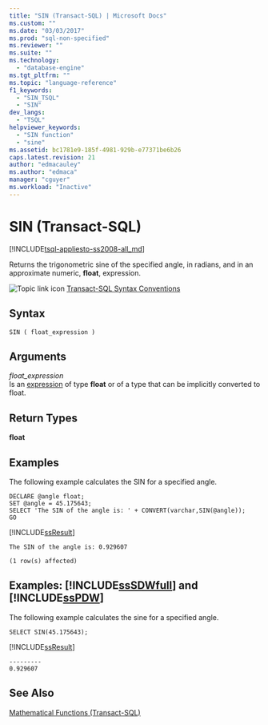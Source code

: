 ```yaml
---
title: "SIN (Transact-SQL) | Microsoft Docs"
ms.custom: ""
ms.date: "03/03/2017"
ms.prod: "sql-non-specified"
ms.reviewer: ""
ms.suite: ""
ms.technology: 
  - "database-engine"
ms.tgt_pltfrm: ""
ms.topic: "language-reference"
f1_keywords: 
  - "SIN_TSQL"
  - "SIN"
dev_langs: 
  - "TSQL"
helpviewer_keywords: 
  - "SIN function"
  - "sine"
ms.assetid: bc1781e9-185f-4981-929b-e77371be6b26
caps.latest.revision: 21
author: "edmacauley"
ms.author: "edmaca"
manager: "cguyer"
ms.workload: "Inactive"
---
```

# SIN (Transact-SQL)
[!INCLUDE[tsql-appliesto-ss2008-all_md](../../includes/tsql-appliesto-ss2008-all-md.md)]

  Returns the trigonometric sine of the specified angle, in radians, and in an approximate numeric, **float**, expression.  
  
 ![Topic link icon](../../database-engine/configure-windows/media/topic-link.gif "Topic link icon") [Transact-SQL Syntax Conventions](../../t-sql/language-elements/transact-sql-syntax-conventions-transact-sql.md)  
  
## Syntax  
  
```  
SIN ( float_expression )  
```  
  

## Arguments  
 *float_expression*  
 Is an [expression](../../t-sql/language-elements/expressions-transact-sql.md) of type **float** or of a type that can be implicitly converted to float.  
  
## Return Types  
 **float**  
  
## Examples  
 The following example calculates the SIN for a specified angle.  
  
```  
DECLARE @angle float;  
SET @angle = 45.175643;  
SELECT 'The SIN of the angle is: ' + CONVERT(varchar,SIN(@angle));  
GO  
```  
  
 [!INCLUDE[ssResult](../../includes/ssresult-md.md)]  
  
```  
The SIN of the angle is: 0.929607                         
  
(1 row(s) affected)  
```  
  
## Examples: [!INCLUDE[ssSDWfull](../../includes/sssdwfull-md.md)] and [!INCLUDE[ssPDW](../../includes/sspdw-md.md)]  
 The following example calculates the sine for a specified angle.  
  
```  
SELECT SIN(45.175643);  
```  
  
 [!INCLUDE[ssResult](../../includes/ssresult-md.md)]  
  
 ```
---------  
0.929607
```  
  
## See Also  
 [Mathematical Functions &#40;Transact-SQL&#41;](../../t-sql/functions/mathematical-functions-transact-sql.md)  
  
  

